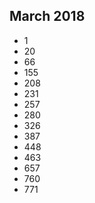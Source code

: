 ## March 2018
- 1
- 20
- 66
- 155
- 208
- 231
- 257
- 280
- 326
- 387
- 448
- 463
- 657
- 760
- 771
